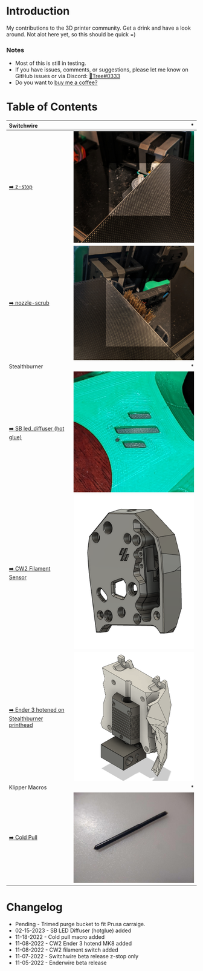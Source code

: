 # Introduction
My contributions to the 3D printer community. Get a drink and have a look around. Not alot here yet, so this should be quick =)


### Notes
- Most of this is still in testing.
- If you have issues, comments, or suggestions, please let me know on GitHub issues or via Discord: [:page_facing_up:Tree#0333](https://discordapp.com/users/934247044569264239)
- Do you want to [buy me a coffee?](https://www.paypal.com/paypalme/DustinRange)

# Table of Contents
Switchwire | *
:--- | ---:
[:arrow_right: z-stop](/z-stop/) | [![](/images/z-stop.jpg)](/z-stop/)
[:arrow_right: nozzle-scrub](/nozzle-scrub/) | [![](/images/nozzle-scrub.jpg)](/nozzle-scrub/)
Stealthburner | *
[:arrow_right: SB led_diffuser (hot glue)](/led_diffuser_mould/) | [![](/led_diffuser_mould/images/installed.jpg)](/led_diffuser_mould/)
[:arrow_right: CW2 Filament Sensor](/CW2-FRS/) | [![](/CW2-FRS/images/CW2-FRS-whole.PNG)](/CW2-FRS/)
[:arrow_right: Ender 3 hotened on Stealthburner printhead](/CW2-SB-MK8/) | [![](/CW2-SB-MK8/images/sb-mk8-rear-cw2.PNG)](/CW2-SB-MK8/)
Klipper Macros | *
[:arrow_right: Cold Pull](/macros/cold_pull/) | [![](/macros/cold_pull/images/cold_pull.jpg)](/macros/cold_pull/)

# Changelog
- Pending - Trimed purge bucket to fit Prusa carraige.
- 02-15-2023 - SB LED Diffuser (hotglue) added
- 11-18-2022 - Cold pull macro added
- 11-08-2022 - CW2 Ender 3 hotend MK8 added
- 11-08-2022 - CW2 filament switch added
- 11-07-2022 - Switchwire beta release z-stop only
- 11-05-2022 - Enderwire beta release
